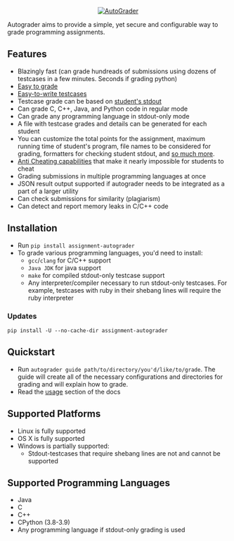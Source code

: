 <p align="center">
  <a href="https://ovsyanka83.github.io/autograder/"><img src="https://raw.githubusercontent.com/Ovsyanka83/autograder/main/docs/_media/logo_with_text.svg" alt="AutoGrader"></a>
</p>

Autograder aims to provide a simple, yet secure and configurable way to grade programming assignments.

## Features

* Blazingly fast (can grade hundreads of submissions using dozens of testcases in a few minutes. Seconds if grading python)
* [Easy to grade](https://ovsyanka83.github.io/autograder/#/?id=usage)
* [Easy-to-write testcases](https://ovsyanka83.github.io/autograder/#/?id=writing-testcases)  
* Testcase grade can be based on [student's stdout](https://ovsyanka83.github.io/autograder/#/?id=helper-functions)
* Can grade C, C++, Java, and Python code in regular mode
* Can grade any programming language in stdout-only mode
* A file with testcase grades and details can be generated for each student
* You can customize the total points for the assignment, maximum running time of student's program, file names to be considered for grading, formatters for checking student stdout, and [so much more](https://github.com/Ovsyanka83/autograder/blob/master/autograder/default_config.toml).
* [Anti Cheating capabilities](https://ovsyanka83.github.io/autograder/#/?id=anti-cheating) that make it nearly impossible for students to cheat
* Grading submissions in multiple programming languages at once
* JSON result output supported if autograder needs to be integrated as a part of a larger utility
* Can check submissions for similarity (plagiarism)
* Can detect and report memory leaks in C/C++ code

## Installation

* Run `pip install assignment-autograder`
* To grade various programming languages, you'd need to install:
  * `gcc`/`clang` for C/C++ support
  * `Java JDK` for java support
  * `make` for compiled stdout-only testcase support
  * Any interpreter/compiler necessary to run stdout-only testcases. For example, testcases with ruby in their shebang lines will require the ruby interpreter

### Updates

`pip install -U --no-cache-dir assignment-autograder`

## Quickstart

* Run `autograder guide path/to/directory/you'd/like/to/grade`. The guide will create all of the necessary configurations and directories for grading and will explain how to grade.
* Read the [usage](https://ovsyanka83.github.io/autograder/#/?id=usage) section of the docs

## Supported Platforms

* Linux is fully supported
* OS X is fully supported
* Windows is partially supported:
  * Stdout-testcases that require shebang lines are not and cannot be supported

## Supported Programming Languages

* Java
* C
* C++
* CPython (3.8-3.9)
* Any programming language if stdout-only grading is used
